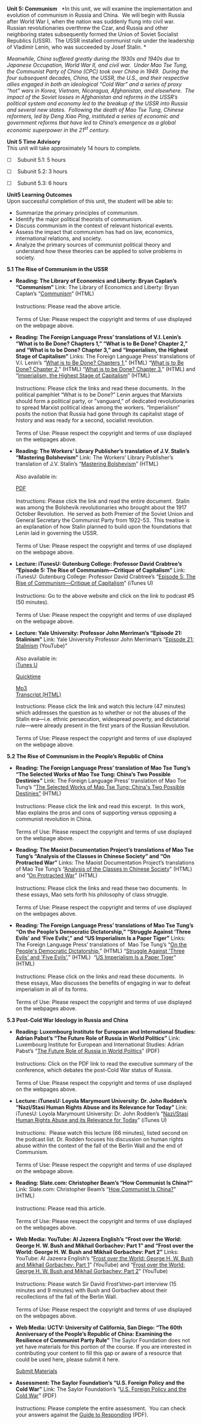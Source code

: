 **Unit 5: Communism** <span id="5"></span> 
*In this unit, we will examine the implementation and evolution of
communism in Russia and China.  We will begin with Russia after World
War I, when the nation was suddenly flung into civil war.  Russian
revolutionaries overthrew the Czar, and Russia and other neighboring
states subsequently formed the Union of Soviet Socialist Republics
(USSR).  The USSR installed communist rule under the leadership of
Vladimir Lenin, who was succeeded by Josef Stalin. *  
  
 *Meanwhile, China suffered greatly during the 1930s and 1940s due to
Japanese Occupation, World War II, and civil war.  Under Mao Tse Tung,
the Communist Party of China (CPC) took over China in 1949.  During the
four subsequent decades, China, the USSR, the U.S., and their respective
allies engaged in both an ideological “Cold War” and a series of proxy
“hot” wars in Korea, Vietnam, Nicaragua, Afghanistan, and elsewhere. 
The impact of the Soviet losses in Afghanistan and reforms in the USSR’s
political system and economy led to the breakup of the USSR into Russia
and several new states.  Following the death of Mao Tse Tung, Chinese
reformers, led by Deng Xiao Ping, instituted a series of economic and
government reforms that have led to China’s emergence as a global
economic superpower in the 21<sup>st</sup> century.*

**Unit 5 Time Advisory**  
This unit will take approximately 14 hours to complete.

☐    Subunit 5.1: 5 hours

☐    Subunit 5.2: 3 hours

☐    Subunit 5.3: 6 hours

**Unit5 Learning Outcomes**  
Upon successful completion of this unit, the student will be able to:

-   Summarize the primary principles of communism.
-   Identify the major political theorists of communism.
-   Discuss communism in the context of relevant historical events.
-   Assess the impact that communism has had on law, economics,
    international relations, and society.
-   Analyze the primary sources of communist political theory and
    understand how these theories can be applied to solve problems in
    society.

**5.1 The Rise of Communism in the USSR** <span id="5.1"></span> 
-   **Reading: The Library of Economics and Liberty: Bryan Caplan’s
    “Communism”**
    Link: The Library of Economics and Liberty: Bryan Caplan’s
    “[Communism](http://www.econlib.org/library/Enc/Communism.html)”
    (HTML)  
        
     Instructions: Please read the above article.  
        
     Terms of Use: Please respect the copyright and terms of use
    displayed on the webpage above.

-   **Reading: The Foreign Language Press’ translations of V.I. Lenin’s
    “What is to Be Done? Chapters 1,” “What is to Be Done? Chapter 2,”
    and “What is to be Done? Chapter 3,” and “Imperialism, the Highest
    Stage of Capitalism”**
    Links: The Foreign Language Press’ translations of V.I. Lenin’s
    *“*[What is to Be Done? Chapters
    1](http://www.marx2mao.com/Lenin/IMP16.html#C1),” (HTML) “[What is
    to Be Done? Chapter
    2](http://www.marx2mao.com/Lenin/IMP16.html#C2),” (HTML) “[What is
    to be Done? Chapter
    3](http://www.marx2mao.com/Lenin/IMP16.html#C3),” (HTML) and
    “[Imperialism, the Highest Stage of
    Capitalism](http://www.marx2mao.com/Lenin/IMP16.html)” (HTML)  
        
     Instructions: Please click the links and read these documents.  In
    the political pamphlet “What is to be Done?” Lenin argues that
    Marxists should form a political party, or "vanguard," of dedicated
    revolutionaries to spread Marxist political ideas among the workers.
    “Imperialism” posits the notion that Russia had gone through its
    capitalist stage of history and was ready for a second, socialist
    revolution.  
        
     Terms of Use: Please respect the copyright and terms of use
    displayed on the webpages above.

-   **Reading: The Workers’ Library Publisher’s translation of J.V.
    Stalin’s “Mastering Bolshevism”**
    Link: The Workers’ Library Publisher’s translation of J.V. Stalin’s
    “[Mastering Bolshevism](http://www.marx2mao.com/Stalin/MB37.html)”
    (HTML)  
        
     Also available in:  

    [PDF](http://www.cpgb-ml.org/download/publications/stalin_mastering_bolshevism.pdf)  
        
     Instructions: Please click the link and read the entire document.
     Stalin was among the Bolshevik revolutionaries who brought about
    the 1917 October Revolution.  He served as both Premier of the
    Soviet Union and General Secretary the Communist Party from
    1922-53.  This treatise is an explanation of how Stalin planned to
    build upon the foundations that Lenin laid in governing the USSR.  
        
     Terms of Use: Please respect the copyright and terms of use
    displayed on the webpage above.

-   **Lecture: iTunesU: Gutenburg College: Professor David Crabtree’s
    “Episode 5: The Rise of Communism—Critique of Capitalism”**
    Link: iTunesU: Gutenburg College: Professor David Crabtree’s
    “[Episode 5: The Rise of Communism—Critique of
    Capitalism](http://deimos3.apple.com/WebObjects/Core.woa/Browse/gutenberg-public-dz.4574082045?i=2022872986)”
    (iTunes U)  
        
     Instructions: Go to the above website and click on the link to
    podcast \#5 (50 minutes).    
        
     Terms of Use: Please respect the copyright and terms of use
    displayed on the webpage above.

-   **Lecture: Yale University: Professor John Merriman’s “Episode 21:
    Stalinism”**
    Link: Yale University Professor John Merriman’s “[Episode 21:
    Stalinism](http://www.youtube.com/watch?v=FuUZEO7nZnw&feature=channel)
    (YouTube)”  
        
     Also available in:  
     [iTunes
    U](http://itunes.apple.com/us/podcast/21-stalinism/id341651047?i=63752166)  

    [Quicktime](http://openmedia.yale.edu/projects/media_viewer/video_viewer2.php?window_size=large&type=mov&title=HIST%20202%20-%20Lecture%2021%20-%20Prof.%20John%20Merriman&path=%2Fcourses%2Ffall08%2Fhist202%2Fmov%2Fhist202_21_111708.mov)  

    [Mp3](http://openmedia.yale.edu/projects/media_viewer/video_viewer2.php?window_size=audio&type=mp3&title=HIST%20202%20-%20Lecture%2021%20-%20Prof.%20John%20Merriman&path=%2Fcourses%2Ffall08%2Fhist202%2Fmp3%2Fhist202_21_111708.mp3)  
     [Transcript (HTML)](http://oyc.yale.edu/transcript/590/hist-202)  
      
     Instructions: Please click the link and watch this lecture (47
    minutes) which addresses the question as to whether or not the
    abuses of the Stalin era—i.e. ethnic persecution, widespread
    poverty, and dictatorial rule—were already present in the first
    years of the Russian Revolution.  
        
     Terms of Use: Please respect the copyright and terms of use
    displayed on the webpage above.

**5.2 The Rise of Communism in the People’s Republic of China** <span
id="5.2"></span> 
-   **Reading: The Foreign Language Press’ translation of Mao Tse Tung’s
    “The Selected Works of Mao Tse Tung: China’s Two Possible
    Destinies”**
    Link: The Foreign Language Press’ translation of Mao Tse Tung’s
    “[The Selected Works of Mao Tse Tung: China's Two Possible
    Destinies”](http://www.marx2mao.com/Mao/TPD45.html) (HTML)  
        
     Instructions: Please click the link and read this excerpt.  In this
    work, Mao explains the pros and cons of supporting versus opposing a
    communist revolution in China.  
        
     Terms of Use: Please respect the copyright and terms of use
    displayed on the webpage above.

-   **Reading: The Maoist Documentation Project’s translations of Mao
    Tse Tung’s “Analysis of the Classes in Chinese Society” and “On
    Protracted War”**
    Links: The Maoist Documentation Project’s translations of Mao Tse
    Tung’s “[Analysis of the Classes in Chinese
    Society](http://www.marxists.org/reference/archive/mao/selected-works/volume-1/mswv1_1.htm)”
    (HTML) and “[On Protracted
    War](http://www.marxists.org/reference/archive/mao/selected-works/volume-2/mswv2_09.htm)”
    (HTML)  
        
     Instructions: Please click the links and read these two documents.
     In these essays, Mao sets forth his philosophy of class struggle.  
        
     Terms of Use: Please respect the copyright and terms of use
    displayed on the webpages above.

-   **Reading: The Foreign Language Press’ translations of Mao Tse
    Tung’s “On the People’s Democratic Dictatorship,” “Struggle Against
    ‘Three Evils’ and ‘Five Evils’,” and “US Imperialism Is a Paper
    Tiger”**
    Links: The Foreign Language Press’ translations of  Mao Tse Tung’s
    “[On the People's Democratic
    Dictatorship](http://www.marx2mao.com/Mao/PDD49.html),” (HTML)
    “[Struggle Against 'Three Evils' and 'Five
    Evils'](http://www.marx2mao.com/Mao/STE51.html),” (HTML)  “[US
    Imperialism Is a Paper
    Tiger](http://www.marx2mao.com/Mao/IPT56.html)” (HTML)  
        
     Instructions: Please click on the links and read these documents.
     In these essays, Mao discusses the benefits of engaging in war to
    defeat imperialism in all of its forms.  
        
     Terms of Use: Please respect the copyright and terms of use
    displayed on the webpages above.

**5.3 Post-Cold War Ideology in Russia and China** <span
id="5.3"></span> 
-   **Reading: Luxembourg Institute for European and International
    Studies: Adrian Pabst’s “The Future Role of Russia in World
    Politics”**
    Link: Luxembourg Institute for European and International Studies:
    Adrian Pabst’s “[The Future Role of Russia in World
    Politics](http://www.ieis.lu/online/www/menu_vert/1152/220/221/content/369/447/127/ENG/Future%20Role%20of%20Russia%20in%20World%20Politics.pdf)”
    (PDF)  
        
     Instructions: Click on the PDF link to read the executive summary
    of the conference, which debates the post-Cold War status of
    Russia.  
        
     Terms of Use: Please respect the copyright and terms of use
    displayed on the webpages above.

-   **Lecture: iTunesU: Loyola Marymount University: Dr. John Rodden’s
    “Nazi/Stasi Human Rights Abuse and its Relevance for Today”**
    Link: iTunesU: Loyola Marymount University: Dr. John Rodden’s
    “[Nazi/Stasi Human Rights Abuse and its Relevance for
    Today](http://deimos3.apple.com/WebObjects/Core.woa/Browse/lmu-public.2825440715?i=1599146901)”
    (iTunes U)  
        
     Instructions:  Please watch this lecture (66 minutes), listed
    second on the podcast list. Dr. Rodden focuses his discussion on
    human rights abuse within the context of the fall of the Berlin Wall
    and the end of Communism.  
        
     Terms of Use: Please respect the copyright and terms of use
    displayed on the webpage above.

-   **Reading: Slate.com: Christopher Beam’s “How Communist Is China?”**
    Link: Slate.com: Christopher Beam’s “[How Communist Is
    China?](http://www.slate.com/id/2261772/)” (HTML)  
        
     Instructions: Please read this article.   
        
     Terms of Use: Please respect the copyright and terms of use
    displayed on the webpages above.

-   **Web Media: YouTube: Al Jazeera English’s “Frost over the World:
    George H. W. Bush and Mikhail Gorbachev: Part 1” and “Frost over the
    World: George H. W. Bush and Mikhail Gorbachev: Part 2”**
    Links: YouTube: Al Jazeera English’s “[Frost over the World: George
    H. W. Bush and Mikhail Gorbachev: Part
    1](http://www.youtube.com/watch?v=GNY7Ylrp_3M)” (YouTube) and
    “[Frost over the World: George H. W. Bush and Mikhail Gorbachev:
    Part 2](http://www.youtube.com/watch?v=wIKTZ3Z8SEo)” (YouTube)  
        
     Instructions: Please watch Sir David Frost’stwo-part interview (15
    minutes and 9 minutes) with Bush and Gorbachev about their
    recollections of the fall of the Berlin Wall.     
        
     Terms of Use: Please respect the copyright and terms of use
    displayed on the webpages above.

-   **Web Media: UCTV: University of California, San Diego: “The 60th
    Anniversary of the People’s Republic of China: Examining the
    Resilience of Communist Party Rule”**
    The Saylor Foundation does not yet have materials for this portion
    of the course. If you are interested in contributing your content to
    fill this gap or aware of a resource that could be used here, please
    submit it here.

    [Submit Materials](/contribute/)

-   **Assessment: The Saylor Foundation’s “U.S. Foreign Policy and the
    Cold War”**
    Link: The Saylor Foundation’s “[U.S. Foreign Policy and the Cold
    War](https://resources.saylor.org/wwwresources/archived/site/wp-content/uploads/2012/08/POLSC302.U.S.-Foreign-Policy-and-the-Cold-War-Assessment.FINAL_.pdf)”
    (PDF)  
        
     Instructions: Please complete the entire assessment.  You can check
    your answers against the [Guide to
    Responding](https://resources.saylor.org/wwwresources/archived/site/wp-content/uploads/2012/01/POLSC302.U.S.-Foreign-Policy-and-the-Cold-War.Guide-to-Responding.FINAL_.pdf)
    (PDF).


